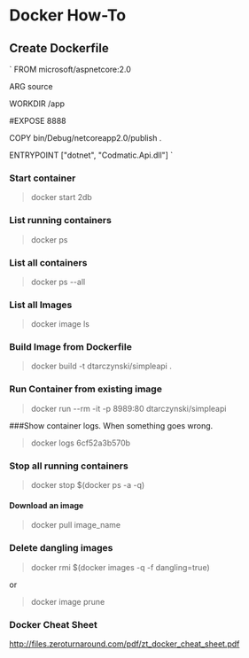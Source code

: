 # Docker How-To
## Create Dockerfile

` FROM microsoft/aspnetcore:2.0

 ARG source

 WORKDIR /app

 #EXPOSE 8888

 COPY bin/Debug/netcoreapp2.0/publish .

 ENTRYPOINT ["dotnet", "Codmatic.Api.dll"]
 `

### Start container
> docker start 2db

### List running containers
> docker ps

### List all containers
> docker ps --all

### List all Images
> docker image ls

### Build Image from Dockerfile
> docker build -t dtarczynski/simpleapi .

### Run Container from existing image
> docker run --rm -it -p 8989:80 dtarczynski/simpleapi

###Show container logs. When something goes wrong.
> docker logs 6cf52a3b570b

### Stop all running containers
> docker stop $(docker ps -a -q)

#### Download an image
> docker pull image_name

### Delete dangling images
> docker rmi $(docker images -q -f dangling=true)

or

> docker image prune

### Docker Cheat Sheet
http://files.zeroturnaround.com/pdf/zt_docker_cheat_sheet.pdf
